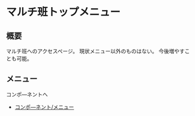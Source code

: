 # マルチ班トップメニュー

## 概要

マルチ班へのアクセスページ。
現状メニュー以外のものはない。
今後増やすことも可能。

## メニュー

コンポ―ネントへ

-   [コンポ―ネント/メニュー]()

